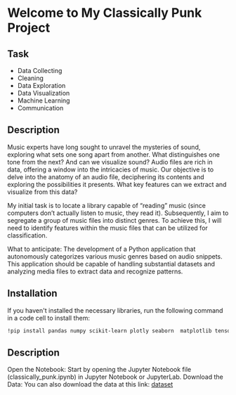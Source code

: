 # Welcome to My Classically Punk Project

## Task
* Data Collecting  
* Cleaning
* Data Exploration
* Data Visualization
* Machine Learning
* Communication

## Description
Music experts have long sought to unravel the mysteries of sound, exploring what sets one song apart from another. What distinguishes one tone from the next? And can we visualize sound? Audio files are rich in data, offering a window into the intricacies of music. Our objective is to delve into the anatomy of an audio file, deciphering its contents and exploring the possibilities it presents. What key features can we extract and visualize from this data?

My initial task is to locate a library capable of “reading” music (since computers don’t actually listen to music, they read it). Subsequently, I aim to segregate a group of music files into distinct genres. To achieve this, I will need to identify features within the music files that can be utilized for classification.

What to anticipate: The development of a Python application that autonomously categorizes various music genres based on audio snippets. This application should be capable of handling substantial datasets and analyzing media files to extract data and recognize patterns.

## Installation
If you haven't installed the necessary libraries, run the following command in a code cell to install them:
```bash
!pip install pandas numpy scikit-learn plotly seaborn  matplotlib tensorflow librosa IPython
```

## Description
Open the Notebook: Start by opening the Jupyter Notebook file (classically_punk.ipynb) in Jupyter Notebook or JupyterLab. Download the Data: You can also download the data at this link: [dataset](https://storage.googleapis.com/qwasar-public/track-ds/classically_punk_music_genres.tar.gz)